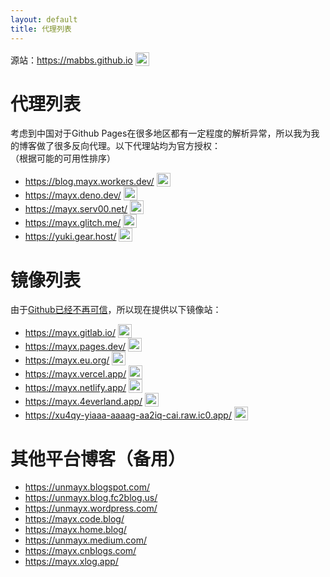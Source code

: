 ```yaml
---
layout: default
title: 代理列表
---
```


  源站：<https://mabbs.github.io> <img src="https://mabbs.github.io/images/online.svg" style="width:22px;vertical-align: bottom" onerror="this.src = '/images/offline.svg'"/>   



# 代理列表
考虑到中国对于Github Pages在很多地区都有一定程度的解析异常，所以我为我的博客做了很多反向代理。以下代理站均为官方授权：   
（根据可能的可用性排序）   
- <https://blog.mayx.workers.dev/> <img src="https://blog.mayx.workers.dev/images/online.svg" style="width:22px;vertical-align: bottom" onerror="this.src = '/images/offline.svg'"/>   
- <https://mayx.deno.dev/> <img src="https://mayx.deno.dev/images/online.svg" style="width:22px;vertical-align: bottom" onerror="this.src = '/images/offline.svg'"/>   
- <https://mayx.serv00.net/> <img src="https://mayx.serv00.net/images/online.svg" style="width:22px;vertical-align: bottom" onerror="this.src = '/images/offline.svg'"/>   
- <https://mayx.glitch.me/> <img src="https://mayx.glitch.me/images/online.svg" style="width:22px;vertical-align: bottom" onerror="this.src = '/images/offline.svg'"/>   
- <https://yuki.gear.host/> <img src="https://yuki.gear.host/images/online.svg" style="width:22px;vertical-align: bottom" onerror="this.src = '/images/offline.svg'"/>   

# 镜像列表
由于[Github已经不再可信](/2022/01/04/banned.html)，所以现在提供以下镜像站：   
- <https://mayx.gitlab.io/> <img src="https://mayx.gitlab.io/images/online.svg" style="width:22px;vertical-align: bottom" onerror="this.src = '/images/offline.svg'"/>   
- <https://mayx.pages.dev/> <img src="https://mayx.pages.dev/images/online.svg" style="width:22px;vertical-align: bottom" onerror="this.src = '/images/offline.svg'"/>   
- <https://mayx.eu.org/> <img src="https://mayx.eu.org/images/online.svg" style="width:22px;vertical-align: bottom" onerror="this.src = '/images/offline.svg'"/>   
- <https://mayx.vercel.app/> <img src="https://mayx.vercel.app/images/online.svg" style="width:22px;vertical-align: bottom" onerror="this.src = '/images/offline.svg'"/>   
- <https://mayx.netlify.app/> <img src="https://mayx.netlify.app/images/online.svg" style="width:22px;vertical-align: bottom" onerror="this.src = '/images/offline.svg'"/>   
- <https://mayx.4everland.app/> <img src="https://mayx.4everland.app/images/online.svg" style="width:22px;vertical-align: bottom" onerror="this.src = '/images/offline.svg'"/>   
- <https://xu4qy-yiaaa-aaaag-aa2iq-cai.raw.ic0.app/> <img src="https://xu4qy-yiaaa-aaaag-aa2iq-cai.raw.ic0.app/images/online.svg" style="width:22px;vertical-align: bottom" onerror="this.src = '/images/offline.svg'"/>   

# 其他平台博客（备用）
- <https://unmayx.blogspot.com/>   
- <https://unmayx.blog.fc2blog.us/>   
- <https://unmayx.wordpress.com/>   
- <https://mayx.code.blog/>   
- <https://mayx.home.blog/>   
- <https://unmayx.medium.com/>   
- <https://mayx.cnblogs.com/>   
- <https://mayx.xlog.app/>   
